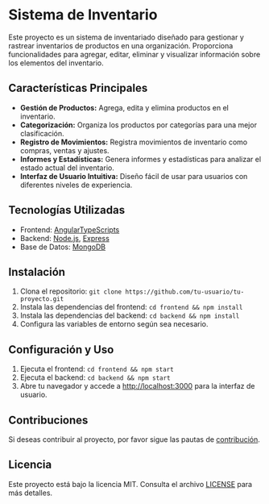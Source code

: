 # Sistema de Inventario

Este proyecto es un sistema de inventariado diseñado para gestionar y rastrear inventarios de productos en una organización. Proporciona funcionalidades para agregar, editar, eliminar y visualizar información sobre los elementos del inventario.

## Características Principales

- **Gestión de Productos:** Agrega, edita y elimina productos en el inventario.
- **Categorización:** Organiza los productos por categorías para una mejor clasificación.
- **Registro de Movimientos:** Registra movimientos de inventario como compras, ventas y ajustes.
- **Informes y Estadísticas:** Genera informes y estadísticas para analizar el estado actual del inventario.
- **Interfaz de Usuario Intuitiva:** Diseño fácil de usar para usuarios con diferentes niveles de experiencia.

## Tecnologías Utilizadas

- Frontend: [Angular](https://angular.io)[TypeScripts](https://www.typescriptlang.org/)
- Backend: [Node.js](https://nodejs.org/), [Express](https://expressjs.com/)
- Base de Datos: [MongoDB](https://www.mongodb.com/)

## Instalación

1. Clona el repositorio: `git clone https://github.com/tu-usuario/tu-proyecto.git`
2. Instala las dependencias del frontend: `cd frontend && npm install`
3. Instala las dependencias del backend: `cd backend && npm install`
4. Configura las variables de entorno según sea necesario.

## Configuración y Uso

1. Ejecuta el frontend: `cd frontend && npm start`
2. Ejecuta el backend: `cd backend && npm start`
3. Abre tu navegador y accede a [http://localhost:3000](http://localhost:3000) para la interfaz de usuario.

## Contribuciones

Si deseas contribuir al proyecto, por favor sigue las pautas de [contribución](CONTRIBUTING.md).

## Licencia

Este proyecto está bajo la licencia MIT. Consulta el archivo [LICENSE](LICENSE) para más detalles.
